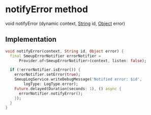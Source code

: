 


# notifyError method








void notifyError
(dynamic context, [String](https://api.flutter.dev/flutter/dart-core/String-class.html) id, [Object](https://api.flutter.dev/flutter/dart-core/Object-class.html) error)








## Implementation

```dart
void notifyError(context, String id, Object error) {
  final SmeupErrorNotifier errorNotifier =
      Provider.of<SmeupErrorNotifier>(context, listen: false);

  if (!errorNotifier.isError()) {
    errorNotifier.setError(true);
    SmeupLogService.writeDebugMessage('Notified error: $id',
        logType: LogType.error);
    Future.delayed(Duration(seconds: 1), () async {
      errorNotifier.notifyError();
    });
  }
}
```







